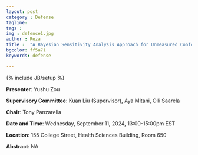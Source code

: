```yaml
---
layout: post
category : Defense
tagline: 
tags : 
img : defence1.jpg
author : Reza
title :  "A Bayesian Sensitivity Analysis Approach for Unmeasured Confounding in Longitudinal Data (MSc)"
bgcolor: ff5a71
keywords: defense

---
```


{% include JB/setup %}


**Presenter**:  Yushu Zou

**Supervisory Committee**:  Kuan Liu (Supervisor), Aya Mitani, Olli Saarela

**Chair**: Tony Panzarella

**Date and Time**:  Wednesday, September 11, 2024, 13:00-15:00pm EST

**Location**:  155 College Street, Health Sciences Building, Room 650





<!--more-->

**Abstract**: NA
